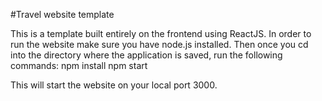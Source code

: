 #Travel website template

This is a template built entirely on the frontend using ReactJS.
In order to run the website make sure you have node.js installed. Then once you cd into the directory where the application is saved, run the following commands:
npm install
npm start

This will start the website on your local port 3000. 

